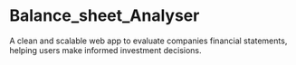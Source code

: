 # Balance_sheet_Analyser
A clean and scalable web app to evaluate companies financial statements, helping users make informed investment decisions.

